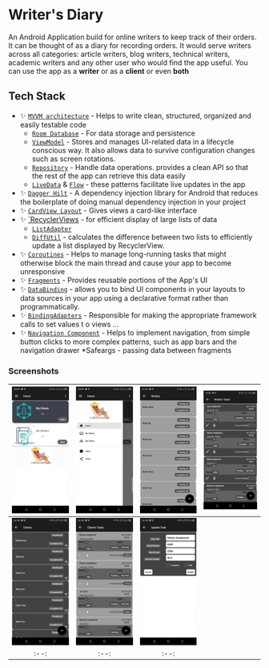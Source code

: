 # Writer's Diary
An Android Application build for online writers to keep track of their orders. It can be thought of as a diary for recording
orders. It would serve writers across all categories: article writers, blog writers, technical writers, academic writers and any
other user who would find the app useful. You can use the app as a <b>writer</b> or as a <b>client</b> or even <b>both</b>

## Tech Stack
* ✨ [`MVVM architecture`][1] - Helps to write clean, structured, organized and easily testable code
    * [`Room Database`][2] - For data storage and persistence
    * [`ViewModel`][3] - Stores and manages UI-related data in a lifecycle conscious way. It also allows data to survive configuration changes such as screen rotations.
    * [`Repository`][4] -  Handle data operations. provides a clean API so that the rest of the app can retrieve this data easily
    * [`LiveData`][15] & [`Flow`][15] - these patterns facilitate live updates in the app
* ✨ [`Dagger Hilt`][5] - A dependency injection library for Android that reduces the boilerplate of doing manual dependency injection in your project
* ✨ [`CardView Layout`][6] - Gives views a card-like interface
* ✨ [`RecyclerViews][7] - for efficient display of large lists of data
    * [`ListAdapter`][8]
    * [`DiffUtil`][9] -  calculates the difference between two lists to efficiently update a list displayed by RecyclerView.
* ✨ [`Coroutines`][10] - Helps to manage long-running tasks that might otherwise block the main thread and cause your app to become unresponsive
* ✨ [`Fragments`][11] - Provides reusable portions of the App's UI
* ✨ [`DataBinding`][12] -  allows you to bind UI components in your layouts to data sources in your app using a declarative format rather than programmatically.
* ✨ [`BindingAdapters`][13] - Responsible for making the appropriate framework calls to set values t o views ...
* ✨ [`Navigation Component`][14] - Helps to implement navigation, from simple button clicks to more complex patterns, such as app bars and the navigation drawer
    *Safeargs - passing data between fragments

### Screenshots
|<img src="screenshots/1.png" width=250/>|<img src="screenshots/2.png" width=250/>|<img src="screenshots/3.png" width=250/>|<img src="screenshots/4.png" width=250/>|
|:--:|:--:|:--:|:--:|
|<img src="screenshots/5.png" width=250/>|<img src="screenshots/6.png" width=250/>|<img src="screenshots/7.png" width=250/>|
|:--:|:--:|:--:|

[1]:https://www.geeksforgeeks.org/mvvm-model-view-viewmodel-architecture-pattern-in-android/
[2]:https://developer.android.com/training/data-storage/room/
[3]:https://developer.android.com/topic/libraries/architecture/viewmodel
[4]:https://medium.com/swlh/repository-pattern-in-android-c31d0268118c
[5]:https://developer.android.com/training/dependency-injection/hilt-android
[6]:https://developer.android.com/guide/topics/ui/layout/cardview
[7]:https://developer.android.com/guide/topics/ui/layout/recyclerview
[8]:https://developer.android.com/guide/topics/ui/layout/recyclerview
[9]:https://developer.android.com/codelabs/kotlin-android-training-diffutil-databinding#0
[10]:https://developer.android.com/kotlin/coroutines
[11]:https://developer.android.com/guide/fragments
[12]:https://developer.android.com/topic/libraries/data-binding/
[13]:https://developer.android.com/topic/libraries/data-binding/binding-adapters
[14]:https://developer.android.com/guide/navigation
[15]:https://proandroiddev.com/flow-livedata-what-are-they-best-use-case-lets-build-a-login-system-39315510666d
